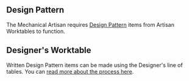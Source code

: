 ## Design Pattern

The Mechanical Artisan requires [Design Pattern](https://artisan-worktables.readthedocs.io/en/latest/designpattern/) items from Artisan Worktables to function.

## Designer's Worktable

Written Design Pattern items can be made using the Designer's line of tables. You can [read more about the process here](https://artisan-worktables.readthedocs.io/en/latest/designpattern/).